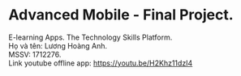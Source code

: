 # Advanced Mobile - Final Project.
E-learning Apps. The Technology Skills Platform.<br/>
Họ và tên: Lương Hoàng Anh.<br/>
MSSV: 1712276.<br/>
Link youtube offline app: https://youtu.be/H2Khz11dzI4
<br>
